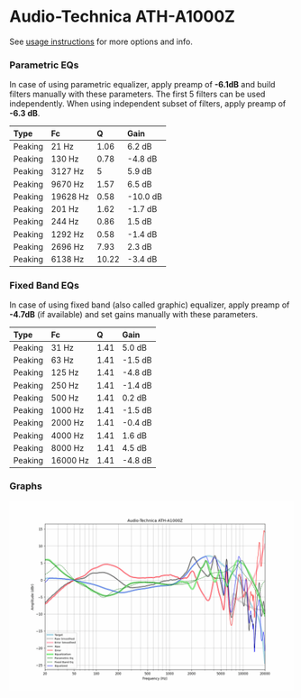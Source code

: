 # Audio-Technica ATH-A1000Z
See [usage instructions](https://github.com/jaakkopasanen/AutoEq#usage) for more options and info.

### Parametric EQs
In case of using parametric equalizer, apply preamp of **-6.1dB** and build filters manually
with these parameters. The first 5 filters can be used independently.
When using independent subset of filters, apply preamp of **-6.3 dB**.

| Type    | Fc       |     Q | Gain     |
|:--------|:---------|:------|:---------|
| Peaking | 21 Hz    |  1.06 | 6.2 dB   |
| Peaking | 130 Hz   |  0.78 | -4.8 dB  |
| Peaking | 3127 Hz  |  5    | 5.9 dB   |
| Peaking | 9670 Hz  |  1.57 | 6.5 dB   |
| Peaking | 19628 Hz |  0.58 | -10.0 dB |
| Peaking | 201 Hz   |  1.62 | -1.7 dB  |
| Peaking | 244 Hz   |  0.86 | 1.5 dB   |
| Peaking | 1292 Hz  |  0.58 | -1.4 dB  |
| Peaking | 2696 Hz  |  7.93 | 2.3 dB   |
| Peaking | 6138 Hz  | 10.22 | -3.4 dB  |

### Fixed Band EQs
In case of using fixed band (also called graphic) equalizer, apply preamp of **-4.7dB**
(if available) and set gains manually with these parameters.

| Type    | Fc       |    Q | Gain    |
|:--------|:---------|:-----|:--------|
| Peaking | 31 Hz    | 1.41 | 5.0 dB  |
| Peaking | 63 Hz    | 1.41 | -1.5 dB |
| Peaking | 125 Hz   | 1.41 | -4.8 dB |
| Peaking | 250 Hz   | 1.41 | -1.4 dB |
| Peaking | 500 Hz   | 1.41 | 0.2 dB  |
| Peaking | 1000 Hz  | 1.41 | -1.5 dB |
| Peaking | 2000 Hz  | 1.41 | -0.4 dB |
| Peaking | 4000 Hz  | 1.41 | 1.6 dB  |
| Peaking | 8000 Hz  | 1.41 | 4.5 dB  |
| Peaking | 16000 Hz | 1.41 | -4.8 dB |

### Graphs
![](./Audio-Technica%20ATH-A1000Z.png)